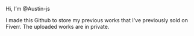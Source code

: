 Hi, I’m @Austin-js

I made this Github to store my previous works that I've previously sold on Fiverr. The uploaded works are in private.
